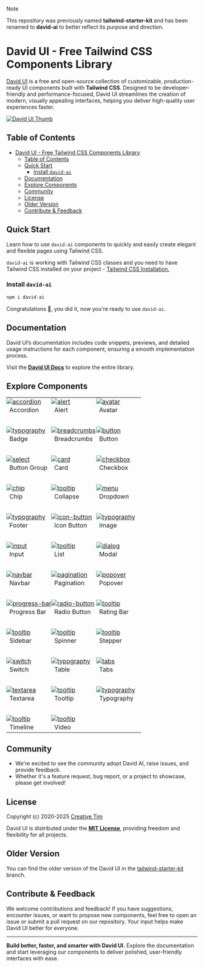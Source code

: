 > [!NOTE]
> This repository was previously named **tailwind-starter-kit** and has been renamed to **david-ai** to better reflect its purpose and direction.

# David UI - Free Tailwind CSS Components Library

[David UI](https://www.creative-tim.com/david-ui) is a free and open-source collection of customizable, production-ready UI components built with **Tailwind CSS**. Designed to be developer-friendly and performance-focused, David UI streamlines the creation of modern, visually appealing interfaces, helping you deliver high-quality user experiences faster.


[![David UI Thumb](https://github.com/creativetimofficial/public-assets/blob/master/ct-assets/david-ai.png?raw=true)](https://www.creative-tim.com/david-ui/html/overview)

## Table of Contents
- [David UI - Free Tailwind CSS Components Library](#david-ui---free-tailwind-css-components-library)
  - [Table of Contents](#table-of-contents)
  - [Quick Start](#quick-start)
    - [Install `david-ai`](#install-david-ai)
  - [Documentation](#documentation)
  - [Explore Components](#explore-components)
  - [Community](#community)
  - [License](#license)
  - [Older Version](#older-version)
  - [Contribute \& Feedback](#contribute--feedback)


## Quick Start

Learn how to use `david-ai` components to quickly and easily create elegant and flexible pages using Tailwind CSS.

`david-ai` is working with Tailwind CSS classes and you need to have Tailwind CSS installed on your project - <a href="https://tailwindcss.com/docs/installation" target="_blank">Tailwind CSS Installation.</a>


### Install `david-ai`

```bash
npm i david-ai
```

Congratulations 🥳, you did it, now you're ready to use `david-ai`.

## Documentation

David UI’s documentation includes code snippets, previews, and detailed usage instructions for each component, ensuring a smooth implementation process.

Visit the **[David UI Docs](https://www.creative-tim.com/david-ui)** to explore the entire library.



## Explore Components

<table>
  
  <tr>
    <td width="33.3333%" style="padding: 0;">
      <a href="https://www.creative-tim.com/david-ui/docs/html/accordion">
        <img alt="accordion" src="https://raw.githubusercontent.com/creativetimofficial/public-assets/refs/heads/master/david-ui/img/accordion-thumbnail.jpg">
      </a>
    </td>
    <td width="33.3333%" style="padding: 0;">
      <a href="https://www.creative-tim.com/david-ui/docs/html/alert">
        <img alt="alert" src="https://raw.githubusercontent.com/creativetimofficial/public-assets/refs/heads/master/david-ui/img/alert-thumbnail.jpg">
      </a>
    </td>
    <td width="33.3333%" style="padding: 0;">
      <a href="https://www.creative-tim.com/david-ui/docs/html/avatar">
        <img alt="avatar" src="https://raw.githubusercontent.com/creativetimofficial/public-assets/refs/heads/master/david-ui/img/avatar-thumbnail.jpg">
      </a>
    </td>
  </tr>
  <tr>
    <td width="33.3333%">Accordion</td>
    <td width="33.3333%">Alert</td>
    <td width="33.3333%">Avatar</td>
  </tr>
  <tr height="30"></tr>
  <tr>
    <td width="33.3333%" style="padding: 0;">
      <a href="https://www.creative-tim.com/david-ui/docs/html/badge">
        <img alt="typography" src="https://raw.githubusercontent.com/creativetimofficial/public-assets/refs/heads/master/david-ui/img/badge-thumbnail.jpg">
      </a>
    </td>
    <td width="33.3333%" style="padding: 0;">
      <a href="https://www.creative-tim.com/david-ui/docs/html/breadcrumb">
        <img alt="breadcrumbs" src="https://raw.githubusercontent.com/creativetimofficial/public-assets/refs/heads/master/david-ui/img/breadcrumbs-thumbnail.jpg">
      </a>
    </td>
    <td width="33.3333%" style="padding: 0;">
      <a href="https://www.creative-tim.com/david-ui/docs/html/button">
        <img alt="button" src="https://raw.githubusercontent.com/creativetimofficial/public-assets/refs/heads/master/david-ui/img/button-thumbnail.jpg">
      </a>
    </td>
  </tr>
  <tr>
    <td width="33.3333%">Badge</td>
    <td width="33.3333%">Breadcrumbs</td>
    <td width="33.3333%">Button</td>
  </tr>
  <tr height="30"></tr>
  
  <tr>
    <td width="33.3333%" style="padding: 0;">
      <a href="https://www.creative-tim.com/david-ui/docs/html/button-group">
        <img alt="select" src="https://raw.githubusercontent.com/creativetimofficial/public-assets/refs/heads/master/david-ui/img/buttongroup-thumbnail.jpg">
      </a>
    </td>
    <td width="33.3333%" style="padding: 0;">
      <a href="https://www.creative-tim.com/david-ui/docs/html/card">
        <img alt="card" src="https://raw.githubusercontent.com/creativetimofficial/public-assets/refs/heads/master/david-ui/img/card-thumbnail.jpg">
      </a>
    </td>
    <td width="33.3333%" style="padding: 0;">
      <a href="https://www.creative-tim.com/david-ui/docs/html/checkbox">
        <img alt="checkbox" src="https://raw.githubusercontent.com/creativetimofficial/public-assets/refs/heads/master/david-ui/img/checkbox-thumbnail.jpg">
      </a>
    </td>
  </tr>
  <tr>
    <td width="33.3333%">Button Group</td>
    <td width="33.3333%">Card</td>
    <td width="33.3333%">Checkbox</td>
  </tr>
  <tr height="30"></tr>
  
  <tr>
    <td width="33.3333%" style="padding: 0;">
      <a href="https://www.creative-tim.com/david-ui/docs/html/chip">
        <img alt="chip" src="https://raw.githubusercontent.com/creativetimofficial/public-assets/refs/heads/master/david-ui/img/chip-thumbnail.jpg">
      </a>
    </td>
    <td width="33.3333%" style="padding: 0;">
      <a href="https://www.creative-tim.com/david-ui/docs/html/collapse">
        <img alt="tooltip" src="https://raw.githubusercontent.com/creativetimofficial/public-assets/refs/heads/master/david-ui/img/collapse-thumbnail.jpg">
      </a>
    </td>
    <td width="33.3333%" style="padding: 0;">
      <a href="https://www.creative-tim.com/david-ui/docs/html/dropdown">
        <img alt="menu" src="https://raw.githubusercontent.com/creativetimofficial/public-assets/refs/heads/master/david-ui/img/menu-thumbnail.jpg">
      </a>
    </td>
  </tr>
  <tr>
    <td width="33.3333%">Chip</td>
    <td width="33.3333%">Collapse</td>
    <td width="33.3333%">Dropdown</td>
  </tr>
  <tr height="30"></tr>
  <tr>
    <td width="33.3333%" style="padding: 0;">
      <a href="https://www.creative-tim.com/david-ui/docs/html/footer">
        <img alt="typography" src="https://raw.githubusercontent.com/creativetimofficial/public-assets/refs/heads/master/david-ui/img/footer-thumbnail.jpg">
      </a>
    </td>
    <td width="33.3333%" style="padding: 0;">
      <a href="https://www.creative-tim.com/david-ui/docs/html/icon-button">
        <img alt="icon-button" src="https://raw.githubusercontent.com/creativetimofficial/public-assets/refs/heads/master/david-ui/img/icon-button-thumbnail.jpg">
      </a>
    </td>
    <td width="33.3333%" style="padding: 0;">
      <a href="https://www.creative-tim.com/david-ui/docs/html/image">
        <img alt="typography" src="https://raw.githubusercontent.com/creativetimofficial/public-assets/refs/heads/master/david-ui/img/img-thumbnail.jpg">
      </a>
    </td>
  </tr>
  <tr>
    <td width="33.3333%">Footer</td>
    <td width="33.3333%">Icon Button</td>
    <td width="33.3333%">Image</td>
  </tr>
  <tr height="30"></tr>
  <tr>
    <td width="33.3333%" style="padding: 0;">
      <a href="https://www.creative-tim.com/david-ui/docs/html/input">
        <img alt="input" src="https://raw.githubusercontent.com/creativetimofficial/public-assets/refs/heads/master/david-ui/img/input-thumbnail.jpg">
      </a>
    </td>
    <td width="33.3333%" style="padding: 0;">
      <a href="https://www.creative-tim.com/david-ui/docs/html/list">
        <img alt="tooltip" src="https://raw.githubusercontent.com/creativetimofficial/public-assets/refs/heads/master/david-ui/img/list-thumbnail.jpg">
      </a>
    </td>
    <td width="33.3333%" style="padding: 0;">
      <a href="https://www.creative-tim.com/david-ui/docs/html/modal">
        <img alt="dialog" src="https://raw.githubusercontent.com/creativetimofficial/public-assets/refs/heads/master/david-ui/img/dialog-thumbnail.jpg">
      </a>
    </td>
  </tr>
  <tr>
    <td width="33.3333%">Input</td>
    <td width="33.3333%">List</td>
    <td width="33.3333%">Modal</td>
  </tr>
  <tr height="30"></tr>
  <tr>
    <td width="33.3333%" style="padding: 0;">
      <a href="https://www.creative-tim.com/david-ui/docs/html/navbar">
        <img alt="navbar" src="https://raw.githubusercontent.com/creativetimofficial/public-assets/refs/heads/master/david-ui/img/navbar-thumbnail.jpg">
      </a>
    </td>
    <td width="33.3333%" style="padding: 0;">
      <a href="https://www.creative-tim.com/david-ui/docs/html/pagination">
        <img alt="pagination" src="https://raw.githubusercontent.com/creativetimofficial/public-assets/refs/heads/master/david-ui/img/pagination-thumbnail.jpg">
      </a>
    </td>
    <td width="33.3333%" style="padding: 0;">
      <a href="https://www.creative-tim.com/david-ui/docs/html/popover">
        <img alt="popover" src="https://raw.githubusercontent.com/creativetimofficial/public-assets/refs/heads/master/david-ui/img/popover-thumbnail.jpg">
      </a>
    </td>
  </tr>
  <tr>
    <td width="33.3333%">Navbar</td>
    <td width="33.3333%">Pagination</td>
    <td width="33.3333%">Popover</td>
  </tr>
  <tr height="30"></tr>
  <tr>
    <td width="33.3333%" style="padding: 0;">
      <a href="https://www.creative-tim.com/david-ui/docs/html/progress">
        <img alt="progress-bar" src="https://raw.githubusercontent.com/creativetimofficial/public-assets/refs/heads/master/david-ui/img/progress-bar-thumbnail.jpg">
      </a>
    </td>
    <td width="33.3333%" style="padding: 0;">
      <a href="https://www.creative-tim.com/david-ui/docs/html/radio">
        <img alt="radio-button" src="https://raw.githubusercontent.com/creativetimofficial/public-assets/refs/heads/master/david-ui/img/radio-button-thumbnail.jpg">
      </a>
    </td>
    <td width="33.3333%" style="padding: 0;">
      <a href="https://www.creative-tim.com/david-ui/docs/html/rating">
        <img alt="tooltip" src="https://raw.githubusercontent.com/creativetimofficial/public-assets/refs/heads/master/david-ui/img/ratingbar-thumbnail.jpg">
      </a>
    </td>
  </tr>
  <tr>
    <td width="33.3333%">Progress Bar</td>
    <td width="33.3333%">Radio Button</td>
    <td width="33.3333%">Rating Bar</td>
  </tr>
  <tr height="30"></tr>
  <tr>
    <td width="33.3333%" style="padding: 0;">
      <a href="https://www.creative-tim.com/david-ui/docs/html/sidebar">
        <img alt="tooltip" src="https://raw.githubusercontent.com/creativetimofficial/public-assets/refs/heads/master/david-ui/img/sidebar-thumbnail.jpg">
      </a>
    </td>
    <td width="33.3333%" style="padding: 0;">
      <a href="https://www.creative-tim.com/david-ui/docs/html/spinner">
        <img alt="tooltip" src="https://raw.githubusercontent.com/creativetimofficial/public-assets/refs/heads/master/david-ui/img/spinner-thumbnail.jpg">
      </a>
    </td>
    <td width="33.3333%" style="padding: 0;">
      <a href="https://www.creative-tim.com/david-ui/docs/html/stepper">
        <img alt="tooltip" src="https://raw.githubusercontent.com/creativetimofficial/public-assets/refs/heads/master/david-ui/img/stepper-thumbnail.jpg">
      </a>
    </td>
  </tr>
  <tr>
    <td width="33.3333%">Sidebar</td>
    <td width="33.3333%">Spinner</td>
    <td width="33.3333%">Stepper</td>
  </tr>
  <tr height="30"></tr>
  <tr>
    <td width="33.3333%" style="padding: 0;">
      <a href="https://www.creative-tim.com/david-ui/docs/html/switch">
        <img alt="switch" src="https://raw.githubusercontent.com/creativetimofficial/public-assets/refs/heads/master/david-ui/img/switch-thumbnail.jpg">
      </a>
    </td>
    <td width="33.3333%" style="padding: 0;">
      <a href="https://www.creative-tim.com/david-ui/docs/html/table">
        <img alt="typography" src="https://raw.githubusercontent.com/creativetimofficial/public-assets/refs/heads/master/david-ui/img/table-thumbnail.jpg">
      </a>
    </td>
    <td width="33.3333%" style="padding: 0;">
      <a href="https://www.creative-tim.com/david-ui/docs/html/tabs">
        <img alt="tabs" src="https://raw.githubusercontent.com/creativetimofficial/public-assets/refs/heads/master/david-ui/img/tabs-thumbnail.jpg">
      </a>
    </td>
  </tr>
  <tr>
    <td width="33.3333%">Switch</td>
    <td width="33.3333%">Table</td>
    <td width="33.3333%">Tabs</td>
  </tr>
  <tr height="30"></tr>
  <tr>
    <td width="33.3333%" style="padding: 0;">
      <a href="https://www.creative-tim.com/david-ui/docs/html/textarea">
        <img alt="textarea" src="https://raw.githubusercontent.com/creativetimofficial/public-assets/refs/heads/master/david-ui/img/text-area-thumbnail.jpg">
      </a>
    </td>
    <td width="33.3333%" style="padding: 0;">
      <a href="https://www.creative-tim.com/david-ui/docs/html/tooltip">
        <img alt="tooltip" src="https://raw.githubusercontent.com/creativetimofficial/public-assets/refs/heads/master/david-ui/img/tooltip-thumbnail.jpg">
      </a>
    </td>
    <td width="33.3333%" style="padding: 0;">
      <a href="https://www.creative-tim.com/david-ui/docs/html/typography">
        <img alt="typography" src="https://raw.githubusercontent.com/creativetimofficial/public-assets/refs/heads/master/david-ui/img/typography-thumbnail.jpg">
      </a>
    </td>
  </tr>
  <tr>
    <td width="33.3333%">Textarea</td>
    <td width="33.3333%">Tooltip</td>
    <td width="33.3333%">Typography</td>
  </tr>
  <tr height="30"></tr>
  <tr>
    <td width="33.3333%" style="padding: 0;">
      <a href="https://www.creative-tim.com/david-ui/docs/html/timeline">
        <img alt="tooltip" src="https://raw.githubusercontent.com/creativetimofficial/public-assets/refs/heads/master/david-ui/img/timeline-thumbnail.jpg">
      </a>
    </td>
    <td width="33.3333%" style="padding: 0;">
      <a href="https://www.creative-tim.com/david-ui/docs/html/video">
        <img alt="tooltip" src="https://raw.githubusercontent.com/creativetimofficial/public-assets/refs/heads/master/david-ui/img/video-thumbnail.jpg">
      </a>
    </td>
  </tr>
  <tr>
    <td width="33.3333%">Timeline</td>
    <td width="33.3333%">Video</td>
  </tr>
</table>


## Community

- We're excited to see the community adopt David AI, raise issues, and provide feedback.
- Whether it's a feature request, bug report, or a project to showcase, please get involved!
  

## License

Copyright (c) 2020-2025 [Creative Tim](https://www.creative-tim.com)

David UI is distributed under the **[MIT License](https://creative-tim.com/david-ui/docs/html/license)**, providing freedom and flexibility for all projects.

## Older Version
You can find the older version of the David UI in the [tailwind-starter-kit](https://github.com/creativetimofficial/david-ai/tree/tailwind-starter-kit) branch.

## Contribute & Feedback

We welcome contributions and feedback! If you have suggestions, encounter issues, or want to propose new components, feel free to open an issue or submit a pull request on our repository. Your input helps make David UI better for everyone.

---

**Build better, faster, and smarter with David UI.** Explore the documentation and start leveraging our components to deliver polished, user-friendly interfaces with ease.

